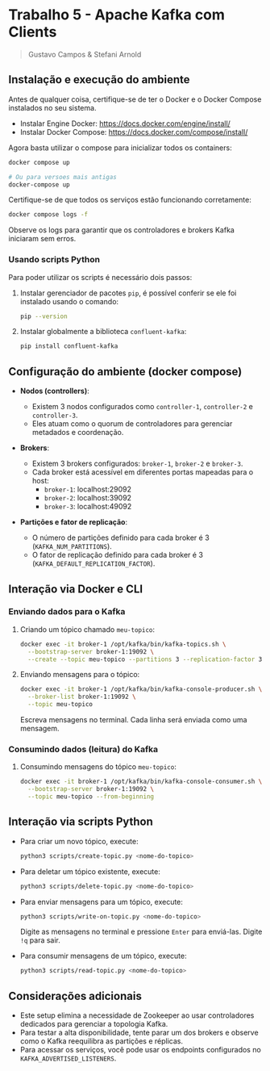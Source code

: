 # Trabalho 5 - Apache Kafka com Clients
> Gustavo Campos & Stefani Arnold

## Instalação e execução do ambiente

Antes de qualquer coisa, certifique-se de ter o Docker e o Docker Compose instalados no seu sistema.
- Instalar Engine Docker: https://docs.docker.com/engine/install/
- Instalar Docker Compose: https://docs.docker.com/compose/install/

Agora basta utilizar o compose para inicializar todos os containers:
```bash
docker compose up

# Ou para versoes mais antigas
docker-compose up 
```

Certifique-se de que todos os serviços estão funcionando corretamente:
```bash
docker compose logs -f
```
Observe os logs para garantir que os controladores e brokers Kafka iniciaram sem erros.

### Usando scripts Python
Para poder utilizar os scripts é necessário dois passos:

1. Instalar gerenciador de pacotes `pip`, é possível conferir se ele foi instalado usando o comando:
    ```bash
    pip --version
    ```
2. Instalar globalmente a biblioteca `confluent-kafka`:
    ```bash
    pip install confluent-kafka
    ```

## Configuração do ambiente (docker compose)
- **Nodos (controllers)**: 
  - Existem 3 nodos configurados como `controller-1`, `controller-2` e `controller-3`.
  - Eles atuam como o quorum de controladores para gerenciar metadados e coordenação.

- **Brokers**: 
  - Existem 3 brokers configurados: `broker-1`, `broker-2` e `broker-3`.
  - Cada broker está acessível em diferentes portas mapeadas para o host:
    - `broker-1`: localhost:29092
    - `broker-2`: localhost:39092
    - `broker-3`: localhost:49092

- **Partições e fator de replicação**: 
  - O número de partições definido para cada broker é 3 (`KAFKA_NUM_PARTITIONS`).
  - O fator de replicação definido para cada broker é 3 (`KAFKA_DEFAULT_REPLICATION_FACTOR`).

## Interação via Docker e CLI
### Enviando dados para o Kafka

1. Criando um tópico chamado `meu-topico`:
   ```bash
   docker exec -it broker-1 /opt/kafka/bin/kafka-topics.sh \
     --bootstrap-server broker-1:19092 \
     --create --topic meu-topico --partitions 3 --replication-factor 3
   ```

2. Enviando mensagens para o tópico:
   ```bash
   docker exec -it broker-1 /opt/kafka/bin/kafka-console-producer.sh \
     --broker-list broker-1:19092 \
     --topic meu-topico
   ```
   Escreva mensagens no terminal. Cada linha será enviada como uma mensagem.

### Consumindo dados (leitura) do Kafka

1. Consumindo mensagens do tópico `meu-topico`:
   ```bash
   docker exec -it broker-1 /opt/kafka/bin/kafka-console-consumer.sh \
     --bootstrap-server broker-1:19092 \
     --topic meu-topico --from-beginning
   ```

## Interação via scripts Python

- Para criar um novo tópico, execute:
  ```bash
  python3 scripts/create-topic.py <nome-do-topico>
  ```

- Para deletar um tópico existente, execute:
  ```bash
  python3 scripts/delete-topic.py <nome-do-topico>
  ```

- Para enviar mensagens para um tópico, execute:
  ```bash
  python3 scripts/write-on-topic.py <nome-do-topico>
  ```
  Digite as mensagens no terminal e pressione `Enter` para enviá-las. Digite `!q` para sair.

- Para consumir mensagens de um tópico, execute:
  ```bash
  python3 scripts/read-topic.py <nome-do-topico>
  ```


## **Considerações adicionais**
- Este setup elimina a necessidade de Zookeeper ao usar controladores dedicados para gerenciar a topologia Kafka.
- Para testar a alta disponibilidade, tente parar um dos brokers e observe como o Kafka reequilibra as partições e réplicas.
- Para acessar os serviços, você pode usar os endpoints configurados no `KAFKA_ADVERTISED_LISTENERS`.